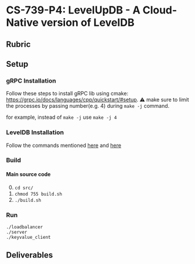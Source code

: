 # CS-739-P4: LevelUpDB - A Cloud-Native version of LevelDB

## Rubric
<TODO>

## Setup
### gRPC Installation
Follow these steps to install gRPC lib using cmake: https://grpc.io/docs/languages/cpp/quickstart/#setup. 
:warning: make sure to limit the processes by passing number(e.g. 4) during `make -j` command.

for example, instead of `make -j` use `make -j 4`

 ### LevelDB Installation
Follow the commands mentioned [here](https://github.com/google/leveldb#getting-the-source) and [here](https://github.com/google/leveldb#building) 
  
  
### Build
#### Main source code
0. `cd src/`
1. `chmod 755 build.sh`
2. `./build.sh`

### Run
```
./loadbalancer
./server
./keyvalue_client
```

## Deliverables
<TODO>
